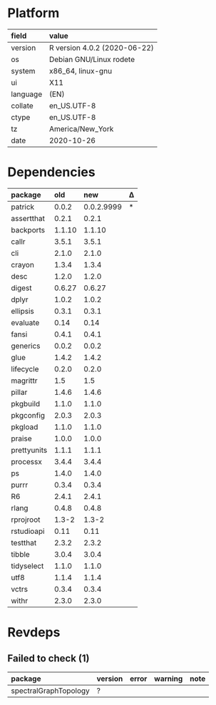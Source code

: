 # Platform

|field    |value                        |
|:--------|:----------------------------|
|version  |R version 4.0.2 (2020-06-22) |
|os       |Debian GNU/Linux rodete      |
|system   |x86_64, linux-gnu            |
|ui       |X11                          |
|language |(EN)                         |
|collate  |en_US.UTF-8                  |
|ctype    |en_US.UTF-8                  |
|tz       |America/New_York             |
|date     |2020-10-26                   |

# Dependencies

|package     |old    |new        |Δ  |
|:-----------|:------|:----------|:--|
|patrick     |0.0.2  |0.0.2.9999 |*  |
|assertthat  |0.2.1  |0.2.1      |   |
|backports   |1.1.10 |1.1.10     |   |
|callr       |3.5.1  |3.5.1      |   |
|cli         |2.1.0  |2.1.0      |   |
|crayon      |1.3.4  |1.3.4      |   |
|desc        |1.2.0  |1.2.0      |   |
|digest      |0.6.27 |0.6.27     |   |
|dplyr       |1.0.2  |1.0.2      |   |
|ellipsis    |0.3.1  |0.3.1      |   |
|evaluate    |0.14   |0.14       |   |
|fansi       |0.4.1  |0.4.1      |   |
|generics    |0.0.2  |0.0.2      |   |
|glue        |1.4.2  |1.4.2      |   |
|lifecycle   |0.2.0  |0.2.0      |   |
|magrittr    |1.5    |1.5        |   |
|pillar      |1.4.6  |1.4.6      |   |
|pkgbuild    |1.1.0  |1.1.0      |   |
|pkgconfig   |2.0.3  |2.0.3      |   |
|pkgload     |1.1.0  |1.1.0      |   |
|praise      |1.0.0  |1.0.0      |   |
|prettyunits |1.1.1  |1.1.1      |   |
|processx    |3.4.4  |3.4.4      |   |
|ps          |1.4.0  |1.4.0      |   |
|purrr       |0.3.4  |0.3.4      |   |
|R6          |2.4.1  |2.4.1      |   |
|rlang       |0.4.8  |0.4.8      |   |
|rprojroot   |1.3-2  |1.3-2      |   |
|rstudioapi  |0.11   |0.11       |   |
|testthat    |2.3.2  |2.3.2      |   |
|tibble      |3.0.4  |3.0.4      |   |
|tidyselect  |1.1.0  |1.1.0      |   |
|utf8        |1.1.4  |1.1.4      |   |
|vctrs       |0.3.4  |0.3.4      |   |
|withr       |2.3.0  |2.3.0      |   |

# Revdeps

## Failed to check (1)

|package               |version |error |warning |note |
|:---------------------|:-------|:-----|:-------|:----|
|spectralGraphTopology |?       |      |        |     |


